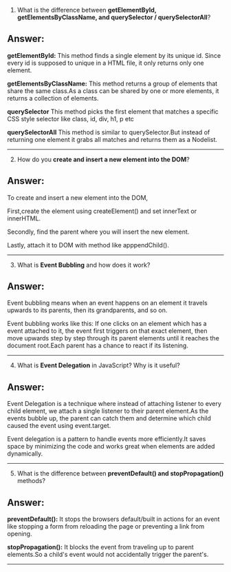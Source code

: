 1. What is the difference between **getElementById, getElementsByClassName, and querySelector / querySelectorAll**?

## Answer:

**getElementById:** This method finds a single element by its unique id. Since every id is supposed to unique in a HTML file, it only returns only one element.

**getElementsByClassName:** This method returns a group of elements that share the same class.As a class can be shared by one or more elements, it returns a collection of elements.

**querySelector** This method picks the first element that matches a specific CSS style selector like class, id, div, h1, p etc

**querySelectorAll** This method is similar to querySelector.But instead of returning one element it grabs all matches and returns them as a Nodelist.

---

2. How do you **create and insert a new element into the DOM**?

## Answer:

To create and insert a new element into the DOM,

First,create the element using createElement() and set innerText or innerHTML.

Secondly, find the parent where you will insert the new element.

Lastly, attach it to DOM with method like apppendChild().

---

3. What is **Event Bubbling** and how does it work?

## Answer:

Event bubbling means when an event happens on an element it travels upwards to its parents, then its grandparents, and so on.

Event bubbling works like this: If one clicks on an element which has a event attached to it, the event first triggers on that exact element, then move upwards step by step through its parent elements until it reaches the document root.Each parent has a chance to react if its listening.

---

4. What is **Event Delegation** in JavaScript? Why is it useful?

## Answer:

Event Delegation is a technique where instead of attaching listener to every child element, we attach a single listener to their parent element.As the events bubble up, the parent can catch them and determine which child caused the event using event.target.

Event delegation is a pattern to handle events more efficiently.It saves space by minimizing the code and works great when elements are added dynamically.

---

5. What is the difference between **preventDefault() and stopPropagation()** methods?

## Answer:

**preventDefault():** It stops the browsers default/built in actions for an event like stopping a form from reloading the page or preventing a link from opening.

**stopPropagation():** It blocks the event from traveling up to parent elements.So a child's event would not accidentally trigger the parent's.

---

